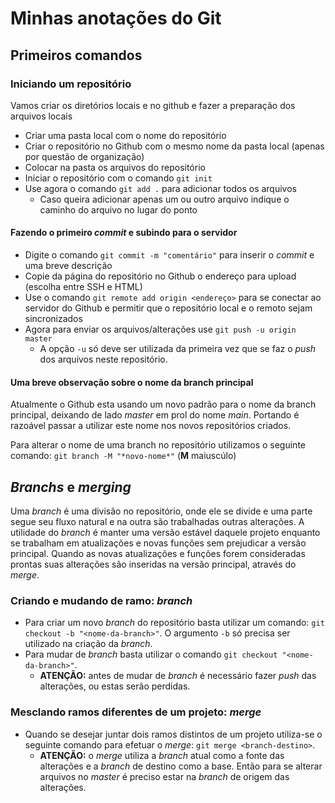 # Minhas anotações do Git

## Primeiros comandos

### Iniciando um repositório

Vamos criar os diretórios locais e no github e fazer a preparação dos arquivos locais

* Criar uma pasta local com o nome do repositório
* Criar o repositório no Github com o mesmo nome da pasta local (apenas por questão de organização)
* Colocar na pasta os arquivos do repositório
* Iniciar o repositório com o comando `git init`
* Use agora o comando `git add .` para adicionar todos os arquivos
    * Caso queira adicionar apenas um ou outro arquivo indique o caminho do arquivo no lugar do ponto

#### Fazendo o primeiro *commit* e subindo para o servidor

* Digite o comando `git commit -m "comentário"` para inserir o *commit* e uma breve descrição
* Copie da página do repositório no Github o endereço para upload (escolha entre SSH e HTML)
* Use o comando `git remote add origin <endereço>` para se conectar ao servidor do Github e permitir que o repositório local e o remoto sejam sincronizados
* Agora para enviar os arquivos/alterações use `git push -u origin master`
    * A opção `-u` só deve ser utilizada da primeira vez que se faz o *push* dos arquivos neste repositório.

#### Uma breve observação sobre o nome da branch principal

Atualmente o Github esta usando um novo padrão para o nome da branch principal, deixando de lado *master* em prol do nome *main*. Portando é razoável passar a utilizar este nome nos novos repositórios criados.

Para alterar o nome de uma branch no repositório utilizamos o seguinte comando: `git branch -M "*novo-nome*"` (**M** maiuscúlo)

## *Branchs* e *merging*

Uma *branch* é uma divisão no repositório, onde ele se divide e uma parte segue seu fluxo natural e na outra são trabalhadas outras alterações.
A utilidade do *branch* é manter uma versão estável daquele projeto enquanto se trabalham em atualizações e novas funções sem prejudicar a versão principal.
Quando as novas atualizações e funções forem consideradas prontas suas alterações são inseridas na versão principal, através do *merge*.

### Criando e mudando de ramo: *branch*

* Para criar um novo *branch* do repositório basta utilizar um comando: `git checkout -b "<nome-da-branch>"`. O argumento `-b` só precisa ser utilizado na criação da *branch*. 
* Para mudar de *branch* basta utilizar o comando `git checkout "<nome-da-branch>"`.
    * **ATENÇÃO:** antes de mudar de *branch* é necessário fazer *push* das alterações, ou estas serão perdidas.

### Mesclando ramos diferentes de um projeto: *merge*

* Quando se desejar juntar dois ramos distintos de um projeto utiliza-se o seguinte comando para efetuar o *merge*: `git merge <branch-destino>`.
    * **ATENÇÃO:** o *merge* utiliza a *branch* atual como a fonte das alterações e a *branch* de destino como a base. Então para se alterar arquivos no *master* é preciso estar na *branch* de origem das alterações.
